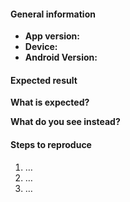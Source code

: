 #### General information

* **App version:**  <!-- See in About - e.g. v0.1.1 -->
* **Device:**   <!-- eg Nexus 5 -->
* **Android Version:**  <!--eg Android 7.1 -->


#### Expected result
**What is expected?** 

**What do you see instead?**

#### Steps to reproduce

1. …
2. …
3. …
